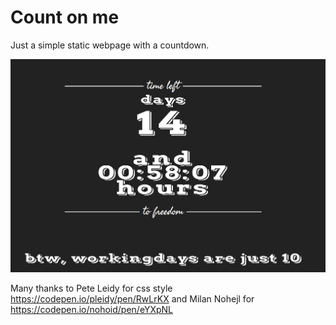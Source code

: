 # Count on me

Just a simple static webpage with a countdown.

![screenshot](https://raw.githubusercontent.com/pnicorelli/webcountdowner/master/screenshot.png)

Many thanks to Pete Leidy for css style https://codepen.io/pleidy/pen/RwLrKX and Milan Nohejl for https://codepen.io/nohoid/pen/eYXpNL
